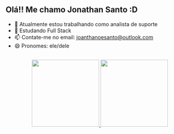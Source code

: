## Olá!! Me chamo Jonathan Santo :D


- 🔭 Atualmente estou trabalhando como analista de suporte
- 🌱 Estudando Full Stack
- 📫 Contate-me no email: joanthanoesanto@outlook.com
- 😄 Pronomes: ele/dele

##

<div align="center">
  <a href="https://github.com/jonathansanto">
  <img height="180em" src="https://github-readme-stats.vercel.app/api?username=jonathansanto&show_icons=true&theme=dark&include_all_commits=true&count_private=true"/>
  <img height="180em" src="https://github-readme-stats.vercel.app/api/top-langs/?username=jonathansanto&layout=compact&langs_count=7&theme=dark"/>
</div>
  
